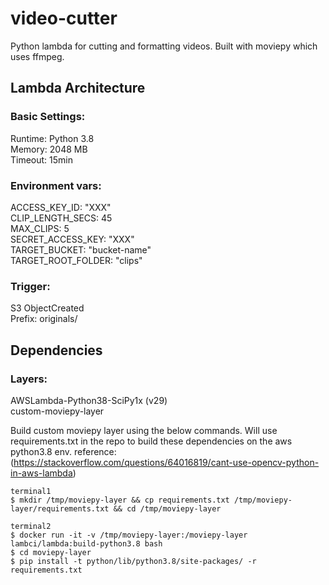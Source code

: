 # video-cutter

Python lambda for cutting and formatting videos. Built with moviepy which uses ffmpeg.

## Lambda Architecture

### Basic Settings:

Runtime: Python 3.8  
Memory: 2048 MB  
Timeout: 15min

### Environment vars:

ACCESS_KEY_ID: "XXX"  
CLIP_LENGTH_SECS: 45  
MAX_CLIPS: 5  
SECRET_ACCESS_KEY: "XXX"  
TARGET_BUCKET: "bucket-name"  
TARGET_ROOT_FOLDER: "clips"

### Trigger:

S3 ObjectCreated  
Prefix: originals/

## Dependencies

### Layers:

AWSLambda-Python38-SciPy1x (v29)  
custom-moviepy-layer

Build custom moviepy layer using the below commands. Will use requirements.txt in the repo to build these dependencies on the aws python3.8 env.
reference: (https://stackoverflow.com/questions/64016819/cant-use-opencv-python-in-aws-lambda)

```
terminal1
$ mkdir /tmp/moviepy-layer && cp requirements.txt /tmp/moviepy-layer/requirements.txt && cd /tmp/moviepy-layer

terminal2
$ docker run -it -v /tmp/moviepy-layer:/moviepy-layer lambci/lambda:build-python3.8 bash  
$ cd moviepy-layer  
$ pip install -t python/lib/python3.8/site-packages/ -r requirements.txt
```
